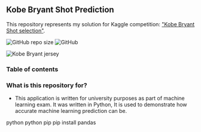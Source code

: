 

## Kobe Bryant Shot Prediction
This repository represents my solution for Kaggle competition: ["Kobe Bryant Shot selection"](https://www.kaggle.com/xvivancos/kobe-bryant-shot-selection). 

![GitHub repo size](https://img.shields.io/github/repo-size/milanbojovic/kaggle-kobe-bryant-shot-selection) ![GitHub](https://img.shields.io/github/license/milanbojovic/kaggle-kobe-bryant-shot-selection)



![Kobe Bryant jersey](https://storage.googleapis.com/kaggle-competitions/kaggle/5185/logos/front_page.png) 

### Table of contents


### What is this repository for? 

 - This application is written for university purposes as part of machine learning exam. It was written in Python, It is used to demonstrate how accurate machine learning prediction can be. 
  
  python
  python pip
pip install pandas
<!--stackedit_data:
eyJoaXN0b3J5IjpbMTg3NDExODk2NCwtMTMwMzc3NTU1MiwtMT
Q1NTY2NjA5OCwxNjAxNTg0MDAzLDMyNTk4OTczLDM1MjE5NDMz
MywtMTE3NzY4MjExOV19
-->